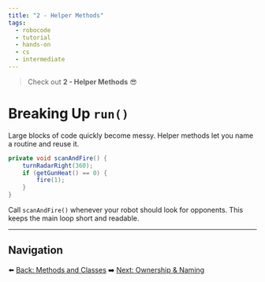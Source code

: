 ```yaml
---
title: "2 - Helper Methods"
tags:
  - robocode
  - tutorial
  - hands-on
  - cs
  - intermediate
---
```


> Check out **2 - Helper Methods** 😎

# Breaking Up `run()`

Large blocks of code quickly become messy. Helper methods let you name a routine and reuse it.

```java
private void scanAndFire() {
    turnRadarRight(360);
    if (getGunHeat() == 0) {
        fire(1);
    }
}
```

Call `scanAndFire()` whenever your robot should look for opponents. This keeps the main loop short and readable.

---

## Navigation

⬅️ [Back: Methods and Classes](/robocode/Day-7/02_methods_and_classes)
➡️ [Next: Ownership & Naming](/robocode/Day-7/04_ownership_naming)
